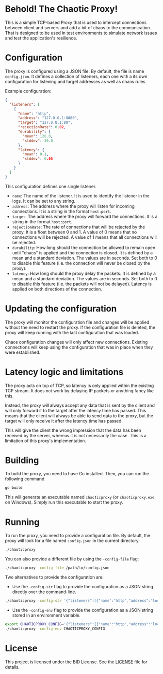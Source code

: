 # Behold! The Chaotic Proxy!

This is a simple TCP-based Proxy that is used to intercept connections between client and servers and add a bit of chaos to the communication. That is designed to be used in test environments to simulate network issues and test the application's resilience.

# Configuration

The proxy is configured using a JSON file. By default, the file is name `config.json`. It defines a collection of listeners, each one with a its own configuration for listening and target addresses as well as chaos rules.

Example configuration:

```json
{
  "listeners": [
    {
      "name": "http",
      "address": "127.0.0.1:8080",
      "target": "127.0.0.1:80",
      "rejectionRate": 0.02,
      "durability": {
        "mean": 120.0,
        "stddev": 30.0
      },
      "latency": {
        "mean": 0.1,
        "stddev": 0.05
      }
    }
  ]
}
```

This configuration defines one single listener:

- `name`: The name of the listener. It is used to identify the listener in the logs. It can be set to any string.
- `address`: The address where the proxy will listen for incoming connections. It is a string in the format `host:port`.
- `target`: The address where the proxy will forward the connections. It is a string in the format `host:port`.
- `rejectionRate`: The rate of connections that will be rejected by the proxy. It is a float between 0 and 1. A value of 0 means that no connections will be rejected. A value of 1 means that all connections will be rejected.
- `durability`: How long should the connection be allowed to remain open until "chaos" is applied and the connection is closed. It is defined by a mean and a standard deviation. The values are in seconds. Set both to 0 to disable this feature (i.e. the connection will never be closed by the proxy).
- `latency`: How long should the proxy delay the packets. It is defined by a mean and a standard deviation. The values are in seconds. Set both to 0 to disable this feature (i.e. the packets will not be delayed). Latency is applied on both directions of the connection.

# Updating the configuration

The proxy will monitor the configuration file and changes will be applied without the need to restart the proxy. If the configuration file is deleted, the proxy will keep running with the last configuration that was loaded.

Chaos configuration changes will only affect new connections. Existing connections will keep using the configuration that was in place when they were established.

# Latency logic and limitations

The proxy acts on top of TCP, so latency is only applied within the existing TCP stream. It does not work by delaying IP packets or anything fancy like this.

Instead, the proxy will always accept any data that is sent by the client and will only forward it to the target after the latency time has passed. This means that the client will always be able to send data to the proxy, but the target will only receive it after the latency time has passed.

This will give the client the wrong impression that the data has been received by the server, whereas it is not necessarily the case. This is a limitation of this proxy's implementation.

# Building

To build the proxy, you need to have Go installed. Then, you can run the following command:

```sh
go build
```

This will generate an executable named `chaoticproxy` (or `chaoticproxy.exe` on Windows). Simply run this executable to start the proxy.

# Running

To run the proxy, you need to provide a configuration file. By default, the proxy will look for a file named `config.json` in the current directory.

```sh
./chaoticproxy
```

You can also provide a different file by using the `-config-file` flag:

```sh
./chaoticproxy -config-file /path/to/config.json
```

Two alternatives to provide the configuration are:

- Use the `-config-str` flag to provide the configuration as a JSON string directly over the command-line.

```sh
./chaoticproxy -config-str '{"listeners":[{"name":"http","address":"localhost:8080","target":"localhost:80"}]}'
```

- Use the `-config-env` flag to provide the configuration as a JSON string stored in an environment variable.

```sh
export CHAOTICPROXY_CONFIG='{"listeners":[{"name":"http","address":"localhost:8080","target":"localhost:80"}]}'
./chaoticproxy -config-env CHAOTICPROXY_CONFIG
```

# License

This project is licensed under the BID License. See the [LICENSE](LICENSE) file for details.
